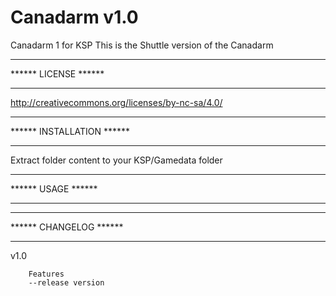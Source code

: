 Canadarm v1.0
========================================
Canadarm 1 for KSP
This is the Shuttle version of the Canadarm

********************************
****** LICENSE ******
*******************************
http://creativecommons.org/licenses/by-nc-sa/4.0/


********************************
****** INSTALLATION ******
*******************************
Extract folder content to your KSP/Gamedata folder


********************************
****** USAGE ******
*******************************



********************************
****** CHANGELOG ******
*******************************
v1.0

		Features
		--release version
